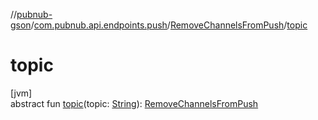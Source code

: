 //[pubnub-gson](../../../index.md)/[com.pubnub.api.endpoints.push](../index.md)/[RemoveChannelsFromPush](index.md)/[topic](topic.md)

# topic

[jvm]\
abstract fun [topic](topic.md)(topic: [String](https://docs.oracle.com/javase/8/docs/api/java/lang/String.html)): [RemoveChannelsFromPush](index.md)
